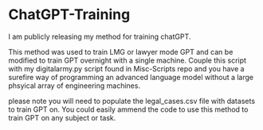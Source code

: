 # ChatGPT-Training
I am publicly releasing my method for training chatGPT.

This method was used to train LMG or lawyer mode GPT and can be modified to train GPT overnight with a single machine. Couple this script with my digitalarmy.py script found in Misc-Scripts repo and you have a surefire way of programming an advanced language model without a large phsyical array of engineering machines.

please note you will need to populate the legal_cases.csv file with datasets to train GPT on. You could easily ammend the code to use this method to train GPT on any subject or task. 
